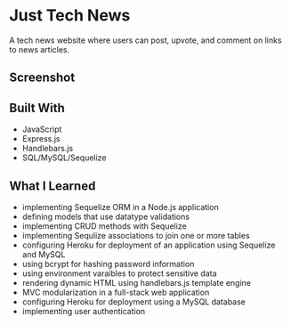 # Just Tech News

A tech news website where users can post, upvote, and comment on links to news articles. 

## Screenshot

## Built With
* JavaScript
* Express.js
* Handlebars.js
* SQL/MySQL/Sequelize

## What I Learned
* implementing Sequelize ORM in a Node.js application
* defining models that use datatype validations
* implementing CRUD methods with Sequelize
* implementing Sequlize associations to join one or more tables
* configuring Heroku for deployment of an application using Sequelize and MySQL
* using bcrypt for hashing password information 
* using environment varaibles to protect sensitive data
* rendering dynamic HTML using handlebars.js template engine
* MVC modularization in a full-stack web application
* configuring Heroku for deployment using a MySQL database
* implementing user authentication



